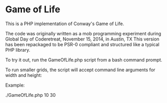 # Game of Life
This is a PHP implementation of Conway's Game of Life. 

The code was originally written as a mob programming experiment during Global Day of Coderetreat, November 15, 2014, in Austin, TX
This version has been repackaged to be PSR-0 compliant and structured like a typical PHP library.

To try it out, run the GameOfLife.php script from a bash command prompt.

To run smaller grids, the script will accept command line arguments for width and height:

Example:

./GameOfLife.php 10 30
